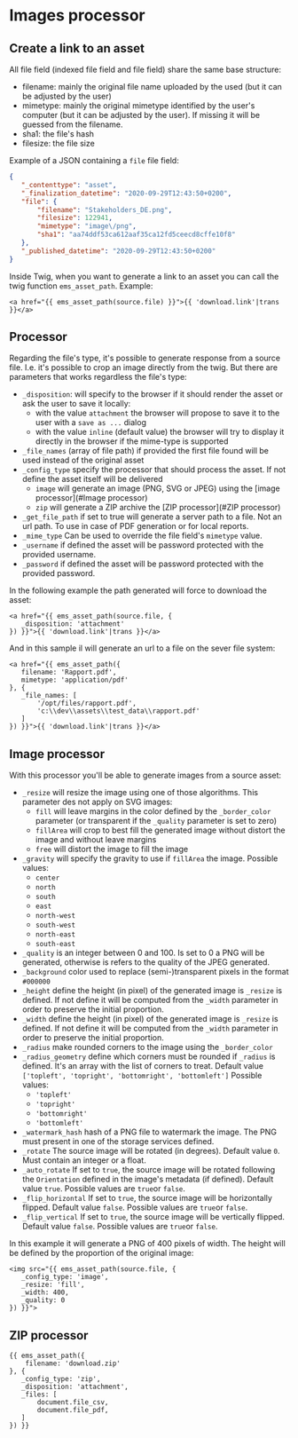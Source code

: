 # Images processor

## Create a link to an asset

All file field (indexed file field and file field) share the same base structure:

 - filename: mainly the original file name uploaded by the used (but it can be adjusted by the user)
 - mimetype: mainly the original mimetype identified by the user's computer (but it can be adjusted by the user). If missing it will be guessed from the filename.
 - sha1: the file's hash
 - filesize: the file size
 
 Example of a JSON containing a `file` file field:
 ```json
{
    "_contenttype": "asset",
    "_finalization_datetime": "2020-09-29T12:43:50+0200",
    "file": {
        "filename": "Stakeholders_DE.png",
        "filesize": 122941,
        "mimetype": "image\/png",
        "sha1": "aa74ddf53ca612aaf35ca12fd5ceecd8cffe10f8"
    },
    "_published_datetime": "2020-09-29T12:43:50+0200"
}
```

Inside Twig, when you want to generate a link to an asset you can call the twig function `ems_asset_path`. Example:

```twig
<a href="{{ ems_asset_path(source.file) }}">{{ 'download.link'|trans }}</a>
```

## Processor
Regarding the file's type, it's possible to generate response from a source file. I.e. it's possible to crop an image directly from the twig. But there are parameters that works regardless the file's type:
 - `_disposition`: will specify to the browser if it should render the asset or ask the user to save it locally:
    - with the value `attachment` the browser will propose to save it to the user with a `save as ...` dialog
    - with the value `inline` (default value) the browser will try to display it directly in the browser if the mime-type is supported
 - `_file_names` (array of file path) if provided the first file found will be used instead of the original asset 
 - `_config_type` specify the processor that should process the asset. If not define the asset itself will be delivered
    - `image` will generate an image (PNG, SVG or JPEG) using the [image processor](#Image processor)
    - `zip` will generate a ZIP archive the [ZIP processor](#ZIP processor)
 - `_get_file_path` if set to true will generate a server path to a file. Not an url path. To use in case of PDF generation or for local reports.
 - `_mime_type` Can be used to override the file field's `mimetype` value.
 - `_username` if defined the asset will be password protected with the provided username.
 - `_password` if defined the asset will be password protected with the provided password.
 
In the following example the path generated will force to download the asset:
```twig
<a href="{{ ems_asset_path(source.file, {
   _disposition: 'attachment' 
}) }}">{{ 'download.link'|trans }}</a>
```

And in this sample il will generate an url to a file on the sever file system:
```twig
<a href="{{ ems_asset_path({
   filename: 'Rapport.pdf',
   mimetype: 'application/pdf'
}, {
   _file_names: [
       '/opt/files/rapport.pdf',
       'c:\\dev\\assets\\test_data\\rapport.pdf'
   ]
}) }}">{{ 'download.link'|trans }}</a>
```

## Image processor

With this processor you'll be able to generate images from a source asset:
 - `_resize` will resize the image using one of those algorithms. This parameter des not apply on SVG images:
     - `fill` will leave margins in the color defined by the `_border_color` parameter (or transparent if the `_quality` parameter is set to zero)
     - `fillArea` will crop to best fill the generated image without distort the image and without leave margins 
     - `free` will distort the image to fill the image
 - `_gravity` will specify the gravity to use if `fillArea` the image. Possible values:
     - `center`
     - `north`
     - `south`
     - `east`
     - `north-west`
     - `south-west`
     - `north-east`
     - `south-east`
 - `_quality` is an integer between 0 and 100. Is set to 0 a PNG will be generated, otherwise is refers to the quality of the JPEG generated. 
 - `_background` color used to replace (semi-)transparent pixels in the format `#000000`
 - `_height` define the height (in pixel) of the generated image is `_resize` is defined. If not define it will be computed from the `_width` parameter in order to preserve the initial proportion.
 - `_width` define the height (in pixel) of the generated image is `_resize` is defined. If not define it will be computed from the `_width` parameter in order to preserve the initial proportion.
 - `_radius` make rounded corners to the image using the `_border_color`
 - `_radius_geometry` define which corners must be rounded if `_radius` is defined. It's an array with the list of corners to treat. Default value `['topleft', 'topright', 'bottomright', 'bottomleft']` Possible values:
     - `'topleft'`
     - `'topright'`
     - `'bottomright'`
     - `'bottomleft'`
 - `_watermark_hash` hash of a PNG file to watermark the image. The PNG must present in one of the storage services defined.
 - `_rotate` The source image will be rotated (in degrees). Default value `0`. Must contain an integer or a float.
 - `_auto_rotate` If set to `true`, the source image will be rotated following the `Orientation` defined in the image's metadata (if defined). Default value `true`. Possible values are `true`or `false`.
 - `_flip_horizontal` If set to `true`, the source image will be horizontally flipped. Default value `false`. Possible values are `true`or `false`.
 - `_flip_vertical` If set to `true`, the source image will be vertically flipped. Default value `false`. Possible values are `true`or `false`.

In this example it will generate a PNG of 400 pixels of width. The height will be defined by the proportion of the original image:
```twig
<img src="{{ ems_asset_path(source.file, {
   _config_type: 'image',
   _resize: 'fill',
   _width: 400,
   _quality: 0        
}) }}">
```

## ZIP processor

```twig
{{ ems_asset_path({
    filename: 'download.zip'
}, {
   _config_type: 'zip',
   _disposition: 'attachment',       
   _files: [
       document.file_csv,
       document.file_pdf,       
   ]
}) }}
```
